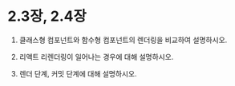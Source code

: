 # 2.3장, 2.4장
1. 클래스형 컴포넌트와 함수형 컴포넌트의 렌더링을 비교하여 설명하시오. 

2. 리액트 리렌더링이 일어나는 경우에 대해 설명하시오.

3. 렌더 단계, 커밋 단계에 대해 설명하시오.